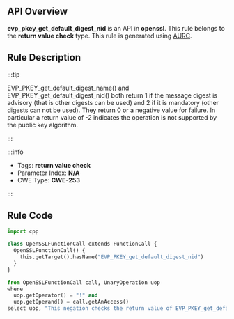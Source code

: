 ---
---


## API Overview
**evp_pkey_get_default_digest_nid** is an API in **openssl**. This rule belongs to the **return value check** type. This rule is generated using [AURC](../../tools/AURC).
## Rule Description

:::tip

EVP_PKEY_get_default_digest_name() and EVP_PKEY_get_default_digest_nid() both return 1 if the message digest is advisory (that is other digests can be used) and 2 if it is mandatory (other digests can not be used). They return 0 or a negative value for failure.  In particular a return value of -2 indicates the operation is not supported by the public key algorithm.

:::

:::info

- Tags: **return value check**
- Parameter Index: **N/A**
- CWE Type: **CWE-253**

:::

## Rule Code
```python
import cpp

class OpenSSLFunctionCall extends FunctionCall {
  OpenSSLFunctionCall() {
    this.getTarget().hasName("EVP_PKEY_get_default_digest_nid")
  }
}

from OpenSSLFunctionCall call, UnaryOperation uop
where
  uop.getOperator() = "!" and
  uop.getOperand() = call.getAnAccess()
select uop, "This negation checks the return value of EVP_PKEY_get_default_digest_nid."
```